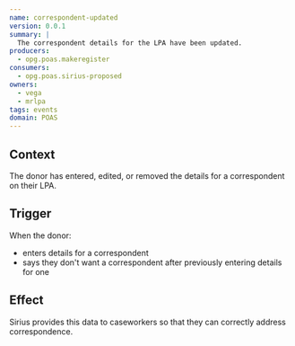 ```yaml
---
name: correspondent-updated
version: 0.0.1
summary: |
  The correspondent details for the LPA have been updated.
producers:
  - opg.poas.makeregister
consumers:
  - opg.poas.sirius-proposed
owners:
  - vega
  - mrlpa
tags: events
domain: POAS
---
```


## Context

The donor has entered, edited, or removed the details for a correspondent on their LPA.

## Trigger

When the donor:

- enters details for a correspondent
- says they don't want a correspondent after previously entering details for one

## Effect

Sirius provides this data to caseworkers so that they can correctly address correspondence.






